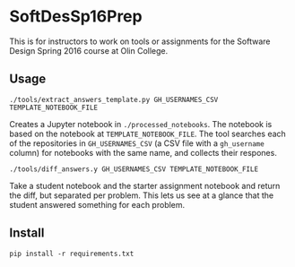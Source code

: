# SoftDesSp16Prep
This is for instructors to work on tools or assignments for the Software Design Spring 2016 course at Olin College.

## Usage

    ./tools/extract_answers_template.py GH_USERNAMES_CSV TEMPLATE_NOTEBOOK_FILE

Creates a Jupyter notebook in `./processed_notebooks`.
The notebook is based on the notebook at `TEMPLATE_NOTEBOOK_FILE`.
The tool searches each of the repositories
in `GH_USERNAMES_CSV` (a CSV file with a `gh_username` column) for notebooks with the same name, and collects
their respones.

    ./tools/diff_answers.y GH_USERNAMES_CSV TEMPLATE_NOTEBOOK_FILE

Take a student notebook and the starter assignment notebook and return the diff, but separated per problem.
This lets us see at a glance that the student answered something for each problem.

## Install

    pip install -r requirements.txt

